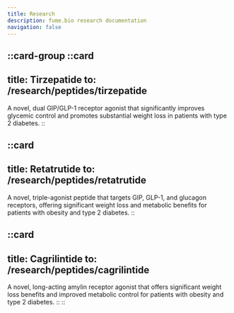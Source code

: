 ```yaml
---
title: Research
description: fume.bio research documentation
navigation: false
---
```

::card-group
  ::card
  ---
  title: Tirzepatide
  to: /research/peptides/tirzepatide
  ---
  A novel, dual GIP/GLP-1 receptor agonist that significantly improves glycemic control and promotes substantial weight loss in patients with type 2 diabetes.
  ::

  ::card
  ---
  title: Retatrutide
  to: /research/peptides/retatrutide
  ---
  A novel, triple-agonist peptide that targets GIP, GLP-1, and glucagon receptors, offering significant weight loss and metabolic benefits for patients with obesity and type 2 diabetes.
  ::

  ::card
  ---
  title: Cagrilintide
  to: /research/peptides/cagrilintide
  ---
  A novel, long-acting amylin receptor agonist that offers significant weight loss benefits and improved metabolic control for patients with obesity and type 2 diabetes.
  ::
::
